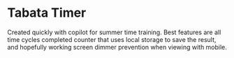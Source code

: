 # Tabata Timer
Created quickly with copilot for summer time training. Best features are all time cycles completed counter that uses local storage to save the result, and hopefully working screen dimmer prevention when viewing with mobile.

